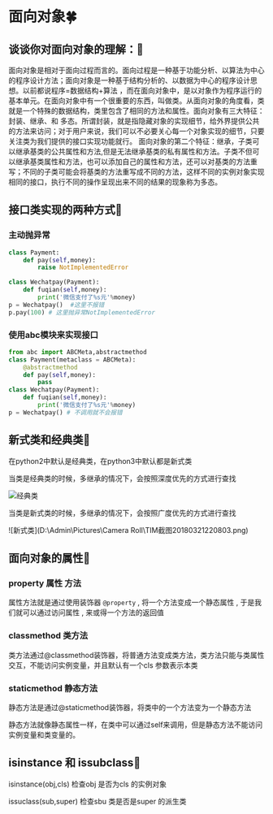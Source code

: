 # 面向对象:four_leaf_clover:

## 谈谈你对面向对象的理解：:deciduous_tree:

面向对象是相对于面向过程而言的。面向过程是一种基于功能分析、以算法为中心的程序设计方法；面向对象是一种基于结构分析的、以数据为中心的程序设计思想。以前都说程序=数据结构+算法	，而在面向对象中，是以对象作为程序运行的基本单元。在面向对象中有一个很重要的东西，叫做类。从面向对象的角度看，类就是一个特殊的数据结构，类里包含了相同的方法和属性。面向对象有三大特征：封装、继承、和 多态。所谓封装，就是指隐藏对象的实现细节，给外界提供公共的方法来访问；对于用户来说，我们可以不必要关心每一个对象实现的细节，只要关注类为我们提供的接口实现功能就行。 面向对象的第二个特征：继承，子类可以继承基类的公共属性和方法,但是无法继承基类的私有属性和方法。子类不但可以继承基类属性和方法，也可以添加自己的属性和方法，还可以对基类的方法重写；不同的子类可能会将基类的方法重写成不同的方法，这样不同的实例对象实现相同的接口，执行不同的操作呈现出来不同的结果的现象称为多态。

## 接口类实现的两种方式:deciduous_tree:

### 主动抛异常

```python 
class Payment:
    def pay(self,money):
        raise NotImplementedError

class Wechatpay(Payment):
    def fuqian(self,money):
        print('微信支付了%s元'%money)
p = Wechatpay()  #这里不报错
p.pay(100) # 这里抛异常NotImplementedError
```

### 使用abc模块来实现接口

```python
from abc import ABCMeta,abstractmethod
class Payment(metaclass = ABCMeta):
  	@abstractmethod
    def pay(self,money):
      	pass
class Wechatpay(Payment):
  	def fuqian(self,money):
      	print('微信支付了%s元'%money)
p = Wechatpay() # 不调用就不会报错
```

## 新式类和经典类:deciduous_tree:

在python2中默认是经典类，在python3中默认都是新式类

当类是经典类的时候，多继承的情况下，会按照深度优先的方式进行查找

![经典类](D:\Admin\Desktop\TIM截图20180321215948.png)

当类是新式类的时候，多继承的情况下，会按照广度优先的方式进行查找

![新式类](D:\Admin\Pictures\Camera Roll\TIM截图20180321220803.png)

## 面向对象的属性:deciduous_tree:

### property 属性 方法 

属性方法就是通过使用装饰器 `@property` , 将一个方法变成一个静态属性 , 于是我们就可以通过访问属性 , 来或得一个方法的返回值

### classmethod 类方法

类方法通过@classmethod装饰器，将普通方法变成类方法，类方法只能与类属性交互，不能访问实例变量，并且默认有一个cls 参数表示本类

### staticmethod 静态方法

静态方法是通过@staticmethod装饰器，将类中的一个方法变为一个静态方法

静态方法就像静态属性一样，在类中可以通过self来调用，但是静态方法不能访问实例变量和类变量的。

## isinstance 和 issubclass:deciduous_tree:

isinstance(obj,cls) 检查obj 是否为cls 的实例对象

issuclass(sub,super) 检查sbu 类是否是super 的派生类

##  






